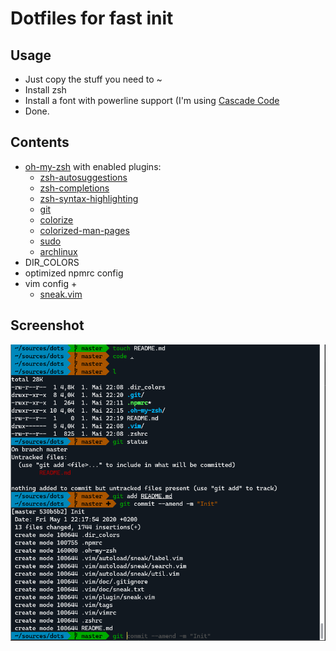 # Dotfiles for fast init

## Usage

- Just copy the stuff you need to ~
- Install zsh
- Install a font with powerline support (I'm using [Cascade Code](https://github.com/microsoft/cascadia-code)
- Done.

## Contents

- [oh-my-zsh](https://github.com/ohmyzsh/ohmyzsh) with enabled plugins:
  - [zsh-autosuggestions](https://github.com/zsh-users/zsh-autosuggestions)
  - [zsh-completions](https://github.com/zsh-users/zsh-completions)
  - [zsh-syntax-highlighting](https://github.com/zsh-users/zsh-syntax-highlighting)
  - [git](https://github.com/ohmyzsh/ohmyzsh/tree/master/plugins/git)
  - [colorize](https://github.com/ohmyzsh/ohmyzsh/tree/master/plugins/colorize)
  - [colorized-man-pages](https://github.com/ohmyzsh/ohmyzsh/tree/master/plugins/colored-man-pages)
  - [sudo](https://github.com/ohmyzsh/ohmyzsh/tree/master/plugins/sudo)
  - [archlinux](https://github.com/ohmyzsh/ohmyzsh/tree/master/plugins/archlinux)
- DIR_COLORS
- optimized npmrc config
- vim config +
  - [sneak.vim](https://github.com/justinmk/vim-sneak)

## Screenshot

![](screenshot.png)

